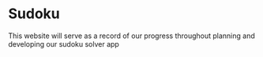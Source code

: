 # Sudoku
This website will serve as a record of our progress throughout planning and developing our sudoku solver app
